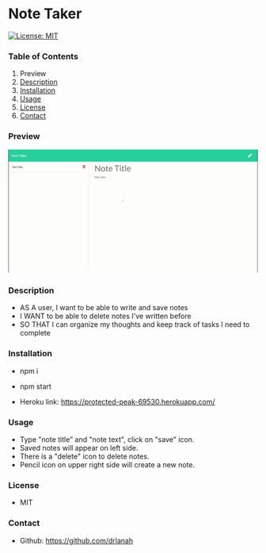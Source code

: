 # Note Taker

[![License: MIT](https://img.shields.io/badge/License-MIT-yellow.svg)](https://opensource.org/licenses/MIT)

### Table of Contents

1. Preview
2. [Description](#description)
3. [Installation](#installation)
4. [Usage](#usage)
5. [License](#license)
6. [Contact](#contact)

### Preview

![notes app](/assets/notes.gif)

### Description

- AS A user, I want to be able to write and save notes
- I WANT to be able to delete notes I've written before
- SO THAT I can organize my thoughts and keep track of tasks I need to complete

### Installation

- npm i
- npm start

- Heroku link: https://protected-peak-69530.herokuapp.com/

### Usage

- Type "note title" and "note text", click on "save" icon.
- Saved notes will appear on left side.
- There is a "delete" icon to delete notes.
- Pencil icon on upper right side will create a new note.

### License

- MIT

### Contact

- Github: https://github.com/drlanah
